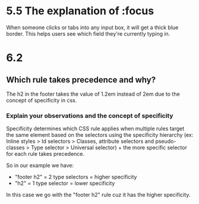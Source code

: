 # 5.5 The explanation of :focus
When someone clicks or tabs into any input box, it will get a thick blue border. This helps users see which field they're currently typing in.

# 6.2
## Which rule takes precedence and why?
The h2 in the footer takes the value of 1.2em instead of 2em due to the concept of specificity in css.

### Explain your observations and the concept of specificity
Specificity determines which CSS rule applies when multiple rules target the same element based on the selectors using the specificity hierarchy (ex: Inline styles > Id selectors > Classes, attribute selectors and pseudo-classes > Type selector > Universal selector) + the more specific selector for each rule takes precedence.

So in our example we have:
- "footer h2" = 2 type selectors = higher specificity
- "h2" = 1 type selector = lower specificity

In this case we go with the "footer h2" rule cuz it has the higher specificity.